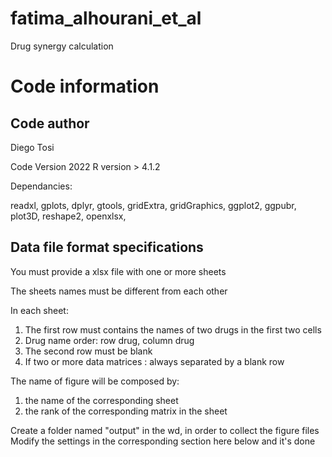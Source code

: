 # fatima_alhourani_et_al
Drug synergy calculation



# Code information

## Code author

Diego Tosi


Code Version 2022
R version > 4.1.2

Dependancies: 

readxl,
gplots,
dplyr,
gtools,
gridExtra,
gridGraphics,
ggplot2,
ggpubr,
plot3D,
reshape2,
openxlsx,

## Data file format specifications

You must provide a xlsx file with one or more sheets

The sheets names must be different from each other

In each sheet:
 1. The first row must contains the names of two drugs in the first two cells
 2. Drug name order: row drug, column drug
 3. The second row must be blank
 4. If two or more data matrices : always separated by a blank row

 The name of figure will be composed by:
   1. the name of the corresponding sheet
   2. the rank of the corresponding matrix in the sheet

 Create a folder named "output" in the wd, in order to collect the figure files
 Modify the settings in the corresponding section here below and it's done

